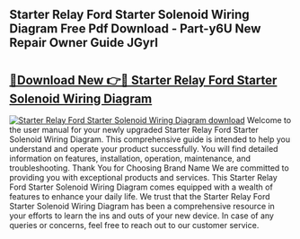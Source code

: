 ## Starter Relay Ford Starter Solenoid Wiring Diagram Free Pdf Download - Part-y6U New Repair Owner Guide JGyrI

# <h2><a href="http://dfpu5e.blite.top/?on=Starter+Relay+Ford+Starter+Solenoid+Wiring+Diagram">🔗Download New 👉🔴 Starter Relay Ford Starter Solenoid Wiring Diagram</a></h2>

[![Starter Relay Ford Starter Solenoid Wiring Diagram download](https://i.imgur.com/lujVjoI.png)](http://dfpu5e.blite.top/?on=Starter+Relay+Ford+Starter+Solenoid+Wiring+Diagram)
Welcome to the user manual for your newly upgraded Starter Relay Ford Starter Solenoid Wiring Diagram. This comprehensive guide is intended to help you understand and operate your product successfully. You will find detailed information on features, installation, operation, maintenance, and troubleshooting. Thank You for Choosing Brand Name We are committed to providing you with exceptional products and services. This Starter Relay Ford Starter Solenoid Wiring Diagram comes equipped with a wealth of features to enhance your daily life. We trust that the Starter Relay Ford Starter Solenoid Wiring Diagram has been a comprehensive resource in your efforts to learn the ins and outs of your new device. In case of any queries or concerns, feel free to reach out to our customer service.
